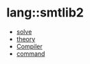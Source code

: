 # lang::smtlib2


   * [solve](/docs/Library/lang/smtlib2/solve)
   * [theory](/docs/Library/lang/smtlib2/theory)
   * [Compiler](/docs/Library/lang/smtlib2/Compiler.md)
   * [command](/docs/Library/lang/smtlib2/command)
